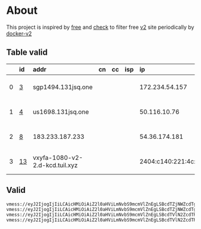 
# About

This project is inspired by [free](https://github.com/freefq/free) and [check](https://github.com/yeahwu/check) to filter free [v2](https://github.com/v2fly/v2ray-core) site periodically by [docker-v2](https://hub.docker.com/r/v2ray/official)

    

## Table valid
|    | id                   | addr                           | cn   | cc   | isp   | ip                  | chatgpt          |
|---:|:---------------------|:-------------------------------|:-----|:-----|:------|:--------------------|:-----------------|
|  0 | [3](config/3.json)   | sgp1494.131jsq.one             |      |      |       | 172.234.54.157      | Yes (Region: US) |
|  1 | [4](config/4.json)   | us1698.131jsq.one              |      |      |       | 50.116.10.76        | Yes (Region: US) |
|  2 | [8](config/8.json)   | 183.233.187.233                |      |      |       | 54.36.174.181       | Yes (Region: FR) |
|  3 | [13](config/13.json) | vxyfa-1080-v2-2.d-kcd.tuil.xyz |      |      |       | 2404:c140:221:4c::a | Yes (Region: JP) |

## Valid
```
vmess://eyJ2IjogIjIiLCAicHMiOiAiZ2l0aHViLmNvbS9mcmVlZnEgLSBcdTZjNWZcdTgyY2ZcdTc3MDFcdTc5ZmJcdTUyYTggMyIsICJhZGQiOiAic2dwMTQ5NC4xMzFqc3Eub25lIiwgInBvcnQiOiAiMzIwMDQiLCAiaWQiOiAiNDdkMzEyNDItMjZjNy00MmFiLTg2NDctOGMzNmUzMmNhZGNiIiwgImFpZCI6ICIwIiwgInNjeSI6ICJhdXRvIiwgIm5ldCI6ICJ0Y3AiLCAidHlwZSI6ICJub25lIiwgImhvc3QiOiAiIiwgInBhdGgiOiAiIiwgInRscyI6ICIiLCAic25pIjogIiIsICJhbHBuIjogIiJ9
vmess://eyJ2IjogIjIiLCAicHMiOiAiZ2l0aHViLmNvbS9mcmVlZnEgLSBcdTZjNWZcdTgyY2ZcdTc3MDFcdTc5ZmJcdTUyYTggNCIsICJhZGQiOiAidXMxNjk4LjEzMWpzcS5vbmUiLCAicG9ydCI6ICIzMjAwNSIsICJpZCI6ICI0N2QzMTI0Mi0yNmM3LTQyYWItODY0Ny04YzM2ZTMyY2FkY2IiLCAiYWlkIjogIjAiLCAic2N5IjogImF1dG8iLCAibmV0IjogInRjcCIsICJ0eXBlIjogIm5vbmUiLCAiaG9zdCI6ICIiLCAicGF0aCI6ICIiLCAidGxzIjogIiIsICJzbmkiOiAiIiwgImFscG4iOiAiIn0=
vmess://eyJ2IjogIjIiLCAicHMiOiAiZ2l0aHViLmNvbS9mcmVlZnEgLSBcdTVlN2ZcdTRlMWNcdTc3MDFcdTVlN2ZcdTVkZGVcdTVlMDJcdTc5ZmJcdTUyYTggOCIsICJhZGQiOiAiMTgzLjIzMy4xODcuMjMzIiwgInBvcnQiOiAiNDk1NTMiLCAiaWQiOiAiNzcwZWU3MzAtMjQ1MC00ZTNjLWE2YzYtMzkzMmJkMzJhZmJkIiwgImFpZCI6ICI2NCIsICJzY3kiOiAiYXV0byIsICJuZXQiOiAidGNwIiwgInR5cGUiOiAibm9uZSIsICJob3N0IjogIiIsICJwYXRoIjogIi8iLCAidGxzIjogIiIsICJzbmkiOiAiIiwgImFscG4iOiAiIn0=
vmess://eyJ2IjogIjIiLCAicHMiOiAiZ2l0aHViLmNvbS9mcmVlZnEgLSBcdTVlN2ZcdTRlMWNcdTc3MDFcdTZkZjFcdTU3MzNcdTVlMDJcdTc5ZmJcdTUyYTggMTMiLCAiYWRkIjogInZ4eWZhLTEwODAtdjItMi5kLWtjZC50dWlsLnh5eiIsICJwb3J0IjogIjM5OTI4IiwgImlkIjogImE1OTBlNjkyLTRjOGQtNDJkZC1iYTgwLWIxNzY1YTM0ZjY5OSIsICJhaWQiOiAiMCIsICJzY3kiOiAiYXV0byIsICJuZXQiOiAid3MiLCAidHlwZSI6ICJub25lIiwgImhvc3QiOiAiZWRnZS5jamhoLm1vbSIsICJwYXRoIjogIi9qZTV4M3BCTjF2ZXozTlF1ZE5rQiIsICJ0bHMiOiAidGxzIiwgInNuaSI6ICIiLCAiYWxwbiI6ICIifQ==
```

